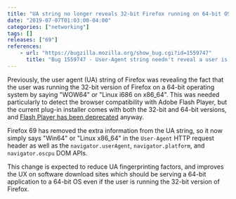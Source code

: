 ```yaml
---
title: "UA string no longer reveals 32-bit Firefox running on 64-bit OS"
date: "2019-07-07T01:03:00-04:00"
categories: ["networking"]
tags: []
releases: ["69"]
references:
    - url: "https://bugzilla.mozilla.org/show_bug.cgi?id=1559747"
      title: "Bug 1559747 - User-Agent string needn't reveal a user is running 32-bit Firefox on a 64-bit OS"
---
```

Previously, the user agent (UA) string of Firefox was revealing the fact that the user was running the 32-bit version of Firefox on a 64-bit operating system by saying "WOW64" or "Linux i686 on x86_64". This was needed particularly to detect the browser compatibility with Adobe Flash Player, but the current plug-in installer comes with both the 32-bit and 64-bit versions, and [Flash Player has been deprecated](https://www.fxsitecompat.dev/en-CA/docs/2018/flash-plug-in-support-will-be-removed-in-2020/) anyway.

Firefox 69 has removed the extra information from the UA string, so it now simply says "Win64" or "Linux x86_64" in the `User-Agent` HTTP request header as well as the `navigator.userAgent`, `navigator.platform`, and `navigator.oscpu` DOM APIs.

This change is expected to reduce UA fingerprinting factors, and improves the UX on software download sites which should be serving a 64-bit application to a 64-bit OS even if the user is running the 32-bit version of Firefox.

